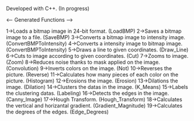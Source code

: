 
Developed with C++. (In progress)

<-- Generated Functions -->

1->Loads a bitmap image in 24-bit format.                        (LoadBMP)
2->Saves a bitmap image to a file.                               (SaveBMP)
3->Converts a bitmap image to intensity image.                   (ConvertBMPToIntensity)
4->Converts a intensity image to bitmap image.                   (ConvertBMPToIntensity)
5->Draws a line to given coordinates.                            (Draw_Line)
6->Cuts to image according to given coordinates.                 (Cut)
7->Zooms to image.                                               (Zoom)
8->Reduces noise thanks to mask applied on the image.            (Convolution)
9->Inverts colors on the image.                                  (Not)
10->Reverses the picture.                                        (Reverse)
11->Calculates how many pieces of each color on the picture.     (Histogram)
12->Erosions the image.                                          (Erosion)
13->Dilations the image.                                         (Dilation)
14->Clusters the datas in the image.                             (K_Means)
15->Labels the clustering datas.                                 (Labeling)
16->Detects the edges in the image.                              (Canny_Image)
17->Hough Transform.                                             (Hough_Transform)
18->Calculates the vertical and horizantal gradient.             (Gradient_Magnitude)
19->Calculates the degrees of the edges.                         (Edge_Degrees)

